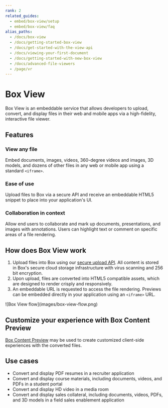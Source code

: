 ```yaml
---
rank: 2
related_guides:
  - embed/box-view/setup
  - embed/box-view/faq
alias_paths:
  - /docs/box-view
  - /docs/getting-started-box-view
  - /docs/get-started-with-the-view-api
  - /docs/viewing-your-first-document
  - /docs/getting-started-with-new-box-view
  - /docs/advanced-file-viewers
  - /page/vr
---
```


# Box View

Box View is an embeddable service that allows developers to upload, convert,
and display files in their web and mobile apps via a high-fidelity,
interactive file viewer.

## Features

### View any file

Embed documents, images, videos, 360-degree videos and images, 3D models, and
dozens of other files in any web or mobile app using a standard `<iframe>`.

### Ease of use

Upload files to Box via a secure API and receive an embeddable HTML5
snippet to place into your application's UI.

### Collaboration in context

Allow end users to collaborate and mark up documents, presentations, and images
with annotations. Users can highlight text or comment on specific areas of a
file rendering.

## How does Box View work

1. Upload files into Box using our [secure upload API][upload]. All content is stored in Box's secure cloud storage infrastructure with virus scanning and 256 bit encryption.
2. Upon upload, files are converted into HTML5 compatible assets, which are designed to render crisply and responsively.
3. An embeddable URL is requested to access the file rendering. Previews can be embedded directly in your application using an `<iframe>` URL.

<ImageFrame border center shadow>
  ![Box View flow](images/box-view-flow.png)
</ImageFrame>

## Customize your experience with Box Content Preview

[Box Content Preview](g://embed/ui-elements/preview) may be used to create
customized client-side experiences with the converted files.

## Use cases

- Convert and display PDF resumes in a recruiter application
- Convert and display course materials, including documents, videos, and PDFs in a student portal
- Convert and display HD video in a media room
- Convert and display sales collateral, including documents, videos, PDFs, and 3D models in a field sales enablement application

[upload]: e://post-files-content
